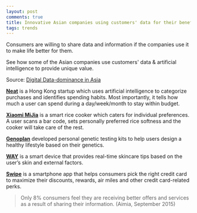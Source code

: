 ```yaml
---
layout: post
comments: true
title: Innovative Asian companies using customers' data for their benefit
tags: trends
---
```


Consumers are willing to share data and information if the companies use it to make life better for them.

See how some of the Asian companies use customers' data & artificial intelligence to provide unique value.

Source: [Digital Data-dominance in Asia](http://trendwatching.com/trends/digital-data-dominance-in-asia/)

**[Neat](http://www.neat.hk/)** is a Hong Kong startup which uses artificial intelligence
to categorize purchases and identifies spending habits. Most importantly, it
tells how much a user can spend during a day/week/month to stay within budget.

**[Xiaomi MiJia](http://xiaomi-mi.com/mi-smart-home/xiaomi-mijia-induction-heating-pressure-rice-cooker/)** is a smart rice cooker which caters for individual preferences. A user scans a bar code, sets personally preferred rice softness and the cooker will take care of the rest.

**[Genoplan](https://www.genoplan.com/)** developed personal genetic testing kits to help users design a healthy lifestyle based on their genetics.

**[WAY](http://helloway.co/)** is a smart device that provides real-time skincare tips based on the user’s skin and external factors.

**[Swipe](http://www.swipe.sg/)** is a smartphone app that helps consumers pick the right credit card to maximize their discounts, rewards, air miles and other credit card-related perks.

> Only 8% consumers feel they are receiving better offers and services as a result of sharing their information.
(Aimia, September 2015)
